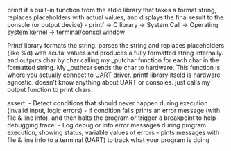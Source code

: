printf if s built-in function from the stdio library that takes a format string, replaces placeholders with actual 
values, and displays the final result to the console (or output device)
    - printf -> C library -> System Call -> Operating system kernel -> terminal/consol window 

Printf library formats the string. parses the string and replaces placeholders (like %d) with acutal values and
produces a fully formatted string internally. and outputs char by char calling my _putchar function for each char 
in the formatted string. My _puthcar sends the char to hardware. This function is where you actually connect to 
UART driver. printf library itseld is hardware agnostic. doesn't know anything about UART or consoles. just calls
my output function to print chars. 

assert: 
    - Detect conditions that should never happen during execution (invalid input, logic errors)
    - if condition fails prints an error message (with file & line info), and then halts the program or trigger a breakpoint
        to help debugging 
trace:
    - Log debug or info error messages during program execution, showing status, variable values ot errors 
    - pints messages with file & line info to a terminal (UART) to track what your program is doing 


